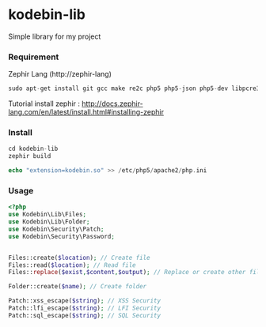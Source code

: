 # kodebin-lib
Simple library for my project

### Requirement
Zephir Lang (http://zephir-lang)
```php
sudo apt-get install git gcc make re2c php5 php5-json php5-dev libpcre3-dev
```

Tutorial install zephir :
http://docs.zephir-lang.com/en/latest/install.html#installing-zephir


### Install
```php
cd kodebin-lib
zephir build

echo "extension=kodebin.so" >> /etc/php5/apache2/php.ini
```

### Usage

```php
<?php
use Kodebin\Lib\Files;
use Kodebin\Lib\Folder;
use Kodebin\Security\Patch;
use Kodebin\Security\Password;


Files::create($location); // Create file
Files::read($location); // Read file
Files::replace($exist,$content,$output); // Replace or create other file

Folder::create($name); // Create folder

Patch::xss_escape($string); // XSS Security
Patch::lfi_escape($string); // LFI Security
Patch::sql_escape($string); // SQL Security

```
